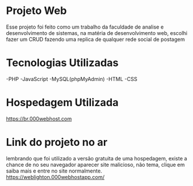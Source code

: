 # Projeto Web
Esse projeto foi feito como um trabalho da faculdade de analise e desenvolvimento de sistemas, na matéria de desenvolvimento web, escolhi fazer um CRUD fazendo uma replica de qualquer rede social de postagem
# Tecnologias Utilizadas
-PHP
-JavaScript
-MySQL(phpMyAdmin)
-HTML
-CSS
# Hospedagem Utilizada
<a>https://br.000webhost.com</a>
# Link do projeto no ar
lembrando que foi utilizado a versão gratuita de uma hospedagem, existe a chance de no seu navegador aparecer site malicioso, não tema, clique em saiba mais e entre no site normalmente.
<a>https://weblighton.000webhostapp.com/</a>
